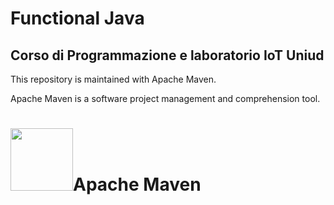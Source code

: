 # Functional Java 

## Corso di Programmazione e laboratorio IoT Uniud



This repository is maintained with Apache Maven.

Apache Maven is a software project management and comprehension tool.

# <img src="https://www.google.com/search?q=apache+maven&client=firefox-b-d&sxsrf=ALeKk02Q9DDOofY3RmMkVYjuDIaSLgtkvA:1584381988236&source=lnms&tbm=isch&sa=X&ved=2ahUKEwiBoOPsyp_oAhXNCuwKHTrXCBkQ_AUoAXoECA8QAw#imgrc=WSm4IuqnWGFSzM" width="100">Apache Maven